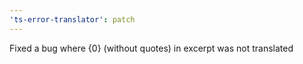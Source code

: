 ```yaml
---
'ts-error-translator': patch
---
```


Fixed a bug where {0} (without quotes) in excerpt was not translated
